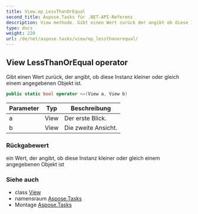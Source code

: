 ```yaml
---
title: View.op_LessThanOrEqual
second_title: Aspose.Tasks für .NET-API-Referenz
description: View methode. Gibt einen Wert zurück der angibt ob diese Instanz kleiner oder gleich einem angegebenen Objekt ist.
type: docs
weight: 220
url: /de/net/aspose.tasks/view/op_lessthanorequal/
---
```

## View LessThanOrEqual operator

Gibt einen Wert zurück, der angibt, ob diese Instanz kleiner oder gleich einem angegebenen Objekt ist.

```csharp
public static bool operator <=(View a, View b)
```

| Parameter | Typ | Beschreibung |
| --- | --- | --- |
| a | View | Der erste Blick. |
| b | View | Die zweite Ansicht. |

### Rückgabewert

ein Wert, der angibt, ob diese Instanz kleiner oder gleich einem angegebenen Objekt ist

### Siehe auch

* class [View](../)
* namensraum [Aspose.Tasks](../../view/)
* Montage [Aspose.Tasks](../../../)


